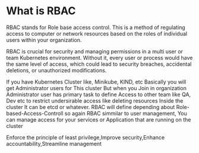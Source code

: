 # What is RBAC
RBAC stands for Role base access control. This is a method of regulating access to computer or network resources based on the roles of individual users within your organization.

RBAC is crucial for security and managing permissions in a multi user or team Kubernetes environment. Without it, every user or process would have the same level of access, which could lead to security breaches, accidental deletions, or unauthorized modifications.

If you have Kubernetes Cluster like, Minikube, KIND, etc Basically you will get Administrator users for This cluster
But when you Join in organization Administrator user has primary task to define Access to other team like QA, Dev etc to restrict undersirable access like deleting resources Inside the cluster It can be etcd or whatever.
RBAC will define depending about Role-based-Access-Controll so again RBAC simmilar to user management, You can manage access for your services or Application that are running on the cluster 

Enforce the principle of least privilege,Improve security,Enhance accountability,Streamline management
